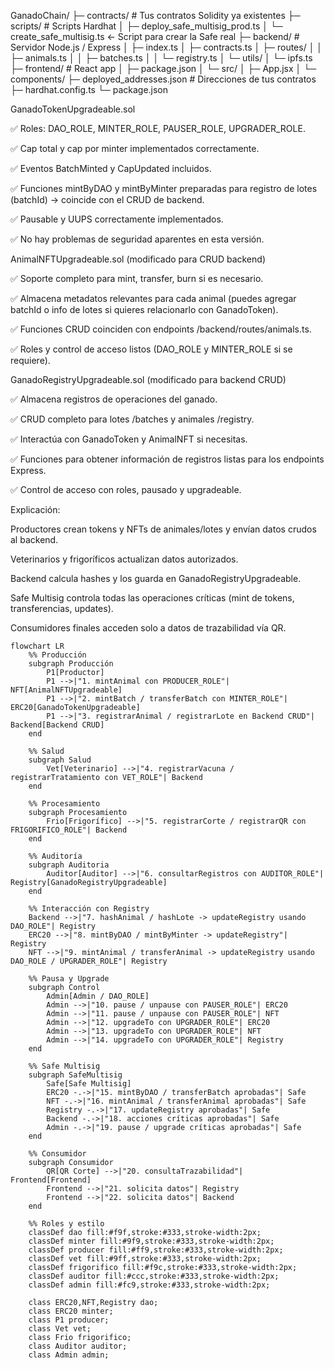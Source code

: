 

GanadoChain/
 ├─ contracts/                  # Tus contratos Solidity ya existentes
 ├─ scripts/                     # Scripts Hardhat
 │    ├─ deploy_safe_multisig_prod.ts
 │    └─ create_safe_multisig.ts  <- Script para crear la Safe real
 ├─ backend/                     # Servidor Node.js / Express
 │    ├─ index.ts
 │    ├─ contracts.ts
 │    ├─ routes/
 │    │    ├─ animals.ts
 │    │    ├─ batches.ts
 │    │    └─ registry.ts
 │    └─ utils/
 │         └─ ipfs.ts
 ├─ frontend/                    # React app
 │    ├─ package.json
 │    └─ src/
 │         ├─ App.jsx
 │         └─ components/
 ├─ deployed_addresses.json      # Direcciones de tus contratos
 ├─ hardhat.config.ts
 └─ package.json

GanadoTokenUpgradeable.sol

✅ Roles: DAO_ROLE, MINTER_ROLE, PAUSER_ROLE, UPGRADER_ROLE.

✅ Cap total y cap por minter implementados correctamente.

✅ Eventos BatchMinted y CapUpdated incluidos.

✅ Funciones mintByDAO y mintByMinter preparadas para registro de lotes (batchId) → coincide con el CRUD de backend.

✅ Pausable y UUPS correctamente implementados.

✅ No hay problemas de seguridad aparentes en esta versión.

AnimalNFTUpgradeable.sol (modificado para CRUD backend)

✅ Soporte completo para mint, transfer, burn si es necesario.

✅ Almacena metadatos relevantes para cada animal (puedes agregar batchId o info de lotes si quieres relacionarlo con GanadoToken).

✅ Funciones CRUD coinciden con endpoints /backend/routes/animals.ts.

✅ Roles y control de acceso listos (DAO_ROLE y MINTER_ROLE si se requiere).

GanadoRegistryUpgradeable.sol (modificado para backend CRUD)

✅ Almacena registros de operaciones del ganado.

✅ CRUD completo para lotes /batches y animales /registry.

✅ Interactúa con GanadoToken y AnimalNFT si necesitas.

✅ Funciones para obtener información de registros listas para los endpoints Express.

✅ Control de acceso con roles, pausado y upgradeable.

Explicación:

Productores crean tokens y NFTs de animales/lotes y envían datos crudos al backend.

Veterinarios y frigoríficos actualizan datos autorizados.

Backend calcula hashes y los guarda en GanadoRegistryUpgradeable.

Safe Multisig controla todas las operaciones críticas (mint de tokens, transferencias, updates).

Consumidores finales acceden solo a datos de trazabilidad vía QR.

```mermaid
flowchart LR
    %% Producción
    subgraph Producción
        P1[Productor] 
        P1 -->|"1. mintAnimal con PRODUCER_ROLE"| NFT[AnimalNFTUpgradeable]
        P1 -->|"2. mintBatch / transferBatch con MINTER_ROLE"| ERC20[GanadoTokenUpgradeable]
        P1 -->|"3. registrarAnimal / registrarLote en Backend CRUD"| Backend[Backend CRUD]
    end

    %% Salud
    subgraph Salud
        Vet[Veterinario] -->|"4. registrarVacuna / registrarTratamiento con VET_ROLE"| Backend
    end

    %% Procesamiento
    subgraph Procesamiento
        Frio[Frigorífico] -->|"5. registrarCorte / registrarQR con FRIGORIFICO_ROLE"| Backend
    end

    %% Auditoría
    subgraph Auditoria
        Auditor[Auditor] -->|"6. consultarRegistros con AUDITOR_ROLE"| Registry[GanadoRegistryUpgradeable]
    end

    %% Interacción con Registry
    Backend -->|"7. hashAnimal / hashLote -> updateRegistry usando DAO_ROLE"| Registry
    ERC20 -->|"8. mintByDAO / mintByMinter -> updateRegistry"| Registry
    NFT -->|"9. mintAnimal / transferAnimal -> updateRegistry usando DAO_ROLE / UPGRADER_ROLE"| Registry

    %% Pausa y Upgrade
    subgraph Control
        Admin[Admin / DAO_ROLE] 
        Admin -->|"10. pause / unpause con PAUSER_ROLE"| ERC20
        Admin -->|"11. pause / unpause con PAUSER_ROLE"| NFT
        Admin -->|"12. upgradeTo con UPGRADER_ROLE"| ERC20
        Admin -->|"13. upgradeTo con UPGRADER_ROLE"| NFT
        Admin -->|"14. upgradeTo con UPGRADER_ROLE"| Registry
    end

    %% Safe Multisig
    subgraph SafeMultisig
        Safe[Safe Multisig]
        ERC20 -.->|"15. mintByDAO / transferBatch aprobadas"| Safe
        NFT -.->|"16. mintAnimal / transferAnimal aprobadas"| Safe
        Registry -.->|"17. updateRegistry aprobadas"| Safe
        Backend -.->|"18. acciones críticas aprobadas"| Safe
        Admin -.->|"19. pause / upgrade críticas aprobadas"| Safe
    end

    %% Consumidor
    subgraph Consumidor
        QR[QR Corte] -->|"20. consultaTrazabilidad"| Frontend[Frontend]
        Frontend -->|"21. solicita datos"| Registry
        Frontend -->|"22. solicita datos"| Backend
    end

    %% Roles y estilo
    classDef dao fill:#f9f,stroke:#333,stroke-width:2px;
    classDef minter fill:#9f9,stroke:#333,stroke-width:2px;
    classDef producer fill:#ff9,stroke:#333,stroke-width:2px;
    classDef vet fill:#9ff,stroke:#333,stroke-width:2px;
    classDef frigorifico fill:#f9c,stroke:#333,stroke-width:2px;
    classDef auditor fill:#ccc,stroke:#333,stroke-width:2px;
    classDef admin fill:#fc9,stroke:#333,stroke-width:2px;

    class ERC20,NFT,Registry dao;
    class ERC20 minter;
    class P1 producer;
    class Vet vet;
    class Frio frigorifico;
    class Auditor auditor;
    class Admin admin;

